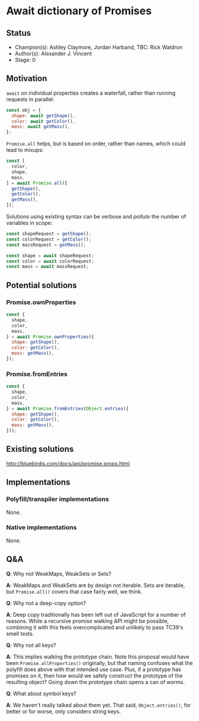 # Await dictionary of Promises

## Status

* Champion(s): Ashley Claymore, Jordan Harband, TBC: Rick Waldron
* Author(s): Alexander J. Vincent
* Stage: 0

## Motivation

`await` on individual properties creates a waterfall, rather than running requests in parallel:

```javascript
const obj = {
  shape: await getShape(),
  color: await getColor(),
  mass: await getMass(),
};
```

`Promise.all` helps, but is based on order, rather than names, which could lead to mixups:

```javascript
const [
  color,
  shape,
  mass,
] = await Promise.all([
  getShape(),
  getColor(),
  getMass(),
]);
```

Solutions using existing syntax can be verbose and _pollute_ the number of variables in scope:

```javascript
const shapeRequest = getShape();
const colorRequest = getColor();
const massRequest = getMass();

const shape = await shapeRequest;
const color = await colorRequest;
const mass = await massRequest;
```

## Potential solutions

### Promise.ownProperties

```javascript
const {
  shape,
  color,
  mass,
} = await Promise.ownProperties({
  shape: getShape(),
  color: getColor(),
  mass: getMass(),
});
```

### Promise.fromEntries

```javascript
const {
  shape,
  color,
  mass,
} = await Promise.fromEntries(Object.entries({
  shape: getShape(),
  color: getColor(),
  mass: getMass(),
}));
```

## Existing solutions

http://bluebirdjs.com/docs/api/promise.props.html

## Implementations

### Polyfill/transpiler implementations

None.

### Native implementations

None.

## Q&A

**Q**: Why not WeakMaps, WeakSets or Sets?

**A**: WeakMaps and WeakSets are by design not iterable.  Sets are iterable, but `Promise.all()` covers that case fairly well, we think.

**Q**: Why not a deep-copy option?

**A**: Deep copy traditionally has been left out of JavaScript for a number of reasons.  While a recursive promise walking API might be possible, combining it with this feels overcomplicated and unlikely to pass TC39's smell tests.

**Q**: Why not all keys?

**A**: This implies walking the prototype chain.  Note this proposal would have been `Promise.allProperties()` originally, but that naming confuses what the polyfill does above with that intended use case.  Plus, if a prototype has promises on it, then how would we safely construct the prototype of the resulting object?  Going down the prototype chain opens a can of worms.

**Q**: What about symbol keys?

**A**: We haven't really talked about them yet.  That said, `Object.entries()`, for better or for worse, only considers string keys.

